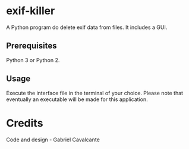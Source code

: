 # exif-killer
 A Python program do delete exif data from files. It includes a GUI.

## Prerequisites
Python 3 or Python 2.

## Usage
Execute the interface file in the terminal of your choice.
Please note that eventually an executable will be made for this application.

# Credits
Code and design - Gabriel Cavalcante